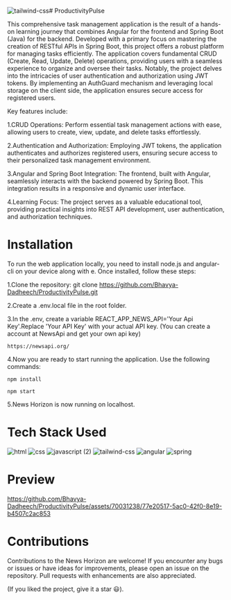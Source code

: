 ![tailwind-css](https://github.com/Bhavya-Dadheech/ProductivityPulse/assets/70031238/8af75e07-6d96-49c9-a859-8cb7ea5fd039)# ProductivityPulse

This comprehensive task management application is the result of a hands-on learning journey that combines Angular for the frontend and Spring Boot (Java) for the backend. Developed with a primary focus on mastering the creation of RESTful APIs in Spring Boot, this project offers a robust platform for managing tasks efficiently.
The application covers fundamental CRUD (Create, Read, Update, Delete) operations, providing users with a seamless experience to organize and oversee their tasks. Notably, the project delves into the intricacies of user authentication and authorization using JWT tokens. By implementing an AuthGuard mechanism and leveraging local storage on the client side, the application ensures secure access for registered users.

Key features include:
  
  1.CRUD Operations: Perform essential task management actions with ease, allowing users to create, view, update, and delete tasks effortlessly.
  
  2.Authentication and Authorization: Employing JWT tokens, the application authenticates and authorizes registered users, ensuring secure access to their personalized task management environment.
  
  3.Angular and Spring Boot Integration: The frontend, built with Angular, seamlessly interacts with the backend powered by Spring Boot. This integration results in a responsive and dynamic user interface.
  
  4.Learning Focus: The project serves as a valuable educational tool, providing practical insights into REST API development, user authentication, and authorization techniques.

# Installation

To run the web application locally, you need to install node.js and angular-cli on your device along with e. Once installed, follow these steps:
 
 1.Clone the repository: git clone https://github.com/Bhavya-Dadheech/ProductivityPulse.git
 
 2.Create a .env.local file in the root folder.
 
 3.In the .env, create a variable REACT_APP_NEWS_API='Your Api Key'.Replace 'Your API Key' with your actual API key.
   (You can create a account at NewsApi and get your own api key)

    https://newsapi.org/
    
 4.Now you are ready to start running the application. Use the following commands:
   
    npm install

    npm start

 5.News Horizon is now running on localhost.

# Tech Stack Used

![html](https://github.com/Bhavya-Dadheech/ProductivityPulse/assets/70031238/6721182c-7126-405a-9f85-a5a5eda78554)
![css](https://github.com/Bhavya-Dadheech/ProductivityPulse/assets/70031238/490412c6-4605-477c-af12-7cbe64ce6c81)
![javascript (2)](https://github.com/Bhavya-Dadheech/ProductivityPulse/assets/70031238/a83c72bb-1dd7-4eaf-9202-4eadb584dd51)
![tailwind-css](https://github.com/Bhavya-Dadheech/ProductivityPulse/assets/70031238/237abcdf-3e02-440b-bf7d-3267cdd76f5a)
![angular](https://github.com/Bhavya-Dadheech/ProductivityPulse/assets/70031238/18654e05-e786-452a-ac0b-5ad877991300)
![spring](https://github.com/Bhavya-Dadheech/ProductivityPulse/assets/70031238/64083563-ff94-40a6-9d5d-9f75213f72ba)


# Preview

https://github.com/Bhavya-Dadheech/ProductivityPulse/assets/70031238/77e20517-5ac0-42f0-8e19-b4507c2ac853

# Contributions

Contributions to the News Horizon are welcome! If you encounter any bugs or issues or have ideas for improvements, please open an issue on the repository. Pull requests with enhancements are also appreciated.

(If you liked the project, give it a star 😃).
